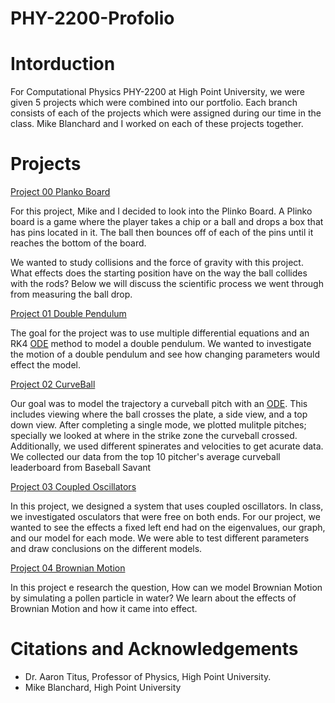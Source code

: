 # PHY-2200-Profolio

# Intorduction

For Computational Physics PHY-2200 at High Point University, we were given 5 projects which were combined into our portfolio. Each branch consists of each of the projects which were assigned during our time in the class. Mike Blanchard and I worked on each of these projects together. 

# Projects

[Project 00 Planko Board](https://github.com/rkobbe/PHY-2200-Profolio/blob/main/PlankoBoard.ipynb)

For this project, Mike and I decided to look into the Plinko Board. A Plinko board is a game where the player takes a chip or a ball and drops a box that has pins located in it. The ball then bounces off of each of the pins until it reaches the bottom of the board. 

We wanted to study collisions and the force of gravity with this project. What effects does the starting position have on the way the ball collides with the rods? Below we will discuss the scientific process we went through from measuring the ball drop. 

[Project 01 Double Pendulum](https://github.com/rkobbe/PHY-2200-Profolio/blob/main/DoublePendulum.ipynb)

The goal for the project was to use multiple differential equations and an RK4 [ODE](https://github.com/rkobbe/PHY-2200-Profolio/blob/main/ode%20(1).py) method to model a double pendulum. We wanted to investigate the motion of a double pendulum and see how changing parameters would effect the model.

[Project 02 CurveBall](https://github.com/rkobbe/PHY-2200-Profolio/blob/main/CurveBall.ipynb) 

Our goal was to model the trajectory a curveball pitch with an [ODE](https://github.com/rkobbe/PHY-2200-Profolio/blob/main/ode.py). This includes viewing where the ball crosses the plate, a side view, and a top down view. After completing a single mode, we plotted mulitple pitches; specially we looked at where in the strike zone the curveball crossed. Additionally, we used different spinerates and velocities to get acurate data. We collected our data from the top 10 pitcher's average curveball leaderboard from Baseball Savant

[Project 03 Coupled Oscillators](https://github.com/rkobbe/PHY-2200-Profolio/blob/main/CoupledOscillators.ipynb)

In this project, we designed a system that uses coupled oscillators. In class, we investigated osculators that were free on both ends. For our project, we wanted to see the effects a fixed left end had on the eigenvalues, our graph, and our model for each mode. We were able to test different parameters and draw conclusions on the different models.

[Project 04 Brownian Motion](https://github.com/rkobbe/PHY-2200-Profolio/blob/main/BrownianMotion.ipynb)

In this project e research the question, How can we model Brownian Motion by simulating a pollen particle in water? We learn about the effects of Brownian Motion and how it came into effect.

# Citations and Acknowledgements

  * Dr. Aaron Titus, Professor of Physics, High Point University.
  * Mike Blanchard, High Point University 
